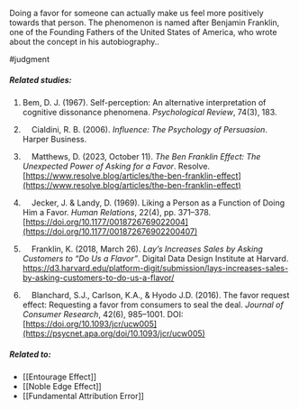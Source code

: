 Doing a favor for someone can actually make us feel more positively towards that person. The phenomenon is named after Benjamin Franklin, one of the Founding Fathers of the United States of America, who wrote about the concept in his autobiography..

#judgment 

##### Related studies: 

1. Bem, D. J. (1967). Self-perception: An alternative interpretation of cognitive dissonance phenomena. _Psychological Review_, 74(3), 183. 

2.     Cialdini, R. B. (2006). _Influence: The Psychology of Persuasion_. Harper Business. 

3.     Matthews, D. (2023, October 11). _The Ben Franklin Effect: The Unexpected Power of Asking for a Favor_. Resolve. [https://www.resolve.blog/articles/the-ben-franklin-effect](https://www.resolve.blog/articles/the-ben-franklin-effect)

4.     Jecker, J. & Landy, D. (1969). Liking a Person as a Function of Doing Him a Favor. _Human Relations_, 22(4), pp. 371–378. [https://doi.org/10.1177/0018726769022004](https://doi.org/10.1177/001872676902200407)

5.     Franklin, K. (2018, March 26). _Lay’s Increases Sales by Asking Customers to “Do Us a Flavor”_. Digital Data Design Institute at Harvard. https://d3.harvard.edu/platform-digit/submission/lays-increases-sales-by-asking-customers-to-do-us-a-flavor/

6.     Blanchard, S.J., Carlson, K.A., & Hyodo J.D. (2016). The favor request effect: Requesting a favor from consumers to seal the deal. _Journal of Consumer Research_, 42(6), 985–1001. DOI:[https://doi.org/10.1093/jcr/ucw005](https://psycnet.apa.org/doi/10.1093/jcr/ucw005)

##### Related to: 

- [[Entourage Effect]] 
- [[Noble Edge Effect]] 
- [[Fundamental Attribution Error]] 
